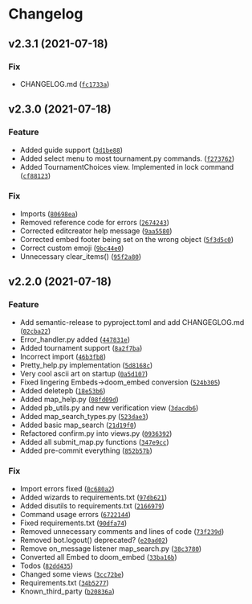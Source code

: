 # Changelog

<!--next-version-placeholder-->

## v2.3.1 (2021-07-18)
### Fix
* CHANGELOG.md ([`fc1733a`](https://github.com/tylovejoy/doombot/commit/fc1733a29599383cb79584c25a1a82b4c8fe19a2))

## v2.3.0 (2021-07-18)
### Feature
* Added guide support ([`3d1be88`](https://github.com/tylovejoy/doombot/commit/3d1be880c98c0fb36bd34cd5a51502c07163fe53))
* Added select menu to most tournament.py commands. ([`f273762`](https://github.com/tylovejoy/doombot/commit/f273762a9a5d9e9ccbb6478c0cbe7ddcc8f964cc))
* Added TournamentChoices view. Implemented in lock command ([`cf88123`](https://github.com/tylovejoy/doombot/commit/cf881233d3f490da4fc9c827555cbc0dd1546962))

### Fix
* Imports ([`80698ea`](https://github.com/tylovejoy/doombot/commit/80698ea7f0e4f86b0753c45f583f61aa75db5b5a))
* Removed reference code for errors ([`2674243`](https://github.com/tylovejoy/doombot/commit/2674243bcd08c91b287a440d18d3d0cecf31873b))
* Corrected editcreator help message ([`9aa5580`](https://github.com/tylovejoy/doombot/commit/9aa5580b3a5e12a69c2a861836a7a00ffc26d7df))
* Corrected embed footer being set on the wrong object ([`5f3d5c0`](https://github.com/tylovejoy/doombot/commit/5f3d5c0127baf5676d98e51109f67fdb86f50a9d))
* Correct custom emoji ([`9bc44e0`](https://github.com/tylovejoy/doombot/commit/9bc44e06a7dcee85c90b649d7412016683530b77))
* Unnecessary clear_items() ([`95f2a80`](https://github.com/tylovejoy/doombot/commit/95f2a80eb0c144b22ffa3fca2a02cfd0308272ec))

## v2.2.0 (2021-07-18)
### Feature
* Add semantic-release to pyproject.toml and add CHANGEGLOG.md ([`02cba22`](https://github.com/tylovejoy/doombot/commit/02cba2264f5187429b634eb4de432a65fe748464))
* Error_handler.py added ([`447831e`](https://github.com/tylovejoy/doombot/commit/447831e5d92ec946ee4d263fbe409da417697dc3))
* Added tournament support ([`8a2f7ba`](https://github.com/tylovejoy/doombot/commit/8a2f7ba8ed38ecd2a667b2c6a36055249c8f32b2))
* Incorrect import ([`46b3fb8`](https://github.com/tylovejoy/doombot/commit/46b3fb8a3126373bd50ee0aabad7bb0a6f1a6aba))
* Pretty_help.py implementation ([`5d8168c`](https://github.com/tylovejoy/doombot/commit/5d8168c26640e7ca226aa15cd424c244408e2eff))
* Very cool ascii art on startup ([`0a5d107`](https://github.com/tylovejoy/doombot/commit/0a5d10782a98ae07af0c6e07c46631658df2699d))
* Fixed lingering Embeds->doom_embed conversion ([`524b305`](https://github.com/tylovejoy/doombot/commit/524b305a63a9973101421e86ae9d6aa3b225f1c6))
* Added deletepb ([`18e53b6`](https://github.com/tylovejoy/doombot/commit/18e53b6e402114a41ad3d7da2ac9eaf988b81e41))
* Added map_help.py ([`08fd09d`](https://github.com/tylovejoy/doombot/commit/08fd09d17227aa7a8d92480d17531268a450dfa0))
* Added pb_utils.py and new verification view ([`3dacdb6`](https://github.com/tylovejoy/doombot/commit/3dacdb6fcb5474edda42f229520a2fd3c88dfc42))
* Added map_search_types.py ([`523dae3`](https://github.com/tylovejoy/doombot/commit/523dae3ce80ca505ee626e1c26adfa825c52b625))
* Added basic map_search ([`21d19f0`](https://github.com/tylovejoy/doombot/commit/21d19f05c1a0658ec01304ef932f9ae7e78732bd))
* Refactored confirm.py into views.py ([`0936392`](https://github.com/tylovejoy/doombot/commit/09363923f6d82745fdb6093ff9ec50c7991f6309))
* Added all submit_map.py functions ([`347e9cc`](https://github.com/tylovejoy/doombot/commit/347e9ccd323366935e421084366114a521bdc131))
* Added pre-commit everything ([`852b57b`](https://github.com/tylovejoy/doombot/commit/852b57b755ffffc8ae5f63d565fa914b8bbabcd8))

### Fix
* Import errors fixed ([`0c680a2`](https://github.com/tylovejoy/doombot/commit/0c680a2abeab81a5a47a05e0a72d579fb24792b4))
* Added wizards to requirements.txt ([`97db621`](https://github.com/tylovejoy/doombot/commit/97db6211a79c6fc19f0f706ef76dea17fa1ba47e))
* Added disutils to requirements.txt ([`2166979`](https://github.com/tylovejoy/doombot/commit/21669795ade3389fdde6d20a829393fc888978f3))
* Command usage errors ([`6722144`](https://github.com/tylovejoy/doombot/commit/6722144a89a8cea608981e6d741e25025e9c72aa))
* Fixed requirements.txt ([`90dfa74`](https://github.com/tylovejoy/doombot/commit/90dfa7451c529010d08b744de0f9bc7486253ee7))
* Removed unnecessary comments and lines of code ([`73f239d`](https://github.com/tylovejoy/doombot/commit/73f239de27d33f58bba34de096c189ccb60494be))
* Removed bot.logout() deprecated? ([`e20ad02`](https://github.com/tylovejoy/doombot/commit/e20ad022efe5e6a64cfdf7cd787457432ebcba12))
* Remove on_message listener map_search.py ([`38c3780`](https://github.com/tylovejoy/doombot/commit/38c37804d5cbb8b0156fc69ece948fd66697934e))
* Converted all Embed to doom_embed ([`33ba16b`](https://github.com/tylovejoy/doombot/commit/33ba16b611e719c956421162d820e88f7277d39f))
* Todos ([`82dd435`](https://github.com/tylovejoy/doombot/commit/82dd4355f3bcc23e23a90a05c0f8d512a05e4f79))
* Changed some views ([`3cc72be`](https://github.com/tylovejoy/doombot/commit/3cc72bee7aaf3ba0779bce9d7e2732e6123cb5a0))
* Requirements.txt ([`34b5277`](https://github.com/tylovejoy/doombot/commit/34b52776222c4db787906993a028fe5525a380da))
* Known_third_party ([`b20836a`](https://github.com/tylovejoy/doombot/commit/b20836af3ca959f54d974fe38c97eecfa274c8ca))
